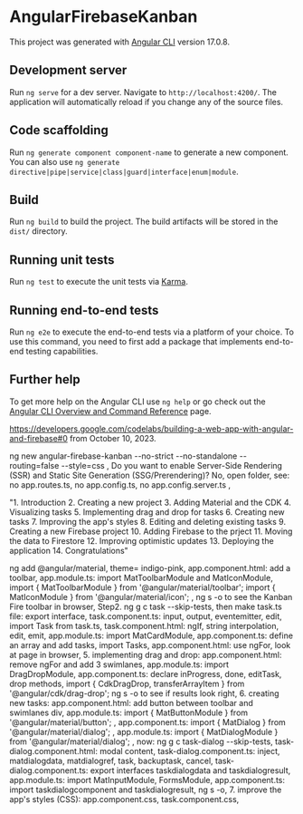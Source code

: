 # AngularFirebaseKanban

This project was generated with [Angular CLI](https://github.com/angular/angular-cli) version 17.0.8.

## Development server

Run `ng serve` for a dev server. Navigate to `http://localhost:4200/`. The application will automatically reload if you change any of the source files.

## Code scaffolding

Run `ng generate component component-name` to generate a new component. You can also use `ng generate directive|pipe|service|class|guard|interface|enum|module`.

## Build

Run `ng build` to build the project. The build artifacts will be stored in the `dist/` directory.

## Running unit tests

Run `ng test` to execute the unit tests via [Karma](https://karma-runner.github.io).

## Running end-to-end tests

Run `ng e2e` to execute the end-to-end tests via a platform of your choice. To use this command, you need to first add a package that implements end-to-end testing capabilities.

## Further help

To get more help on the Angular CLI use `ng help` or go check out the [Angular CLI Overview and Command Reference](https://angular.io/cli) page.

https://developers.google.com/codelabs/building-a-web-app-with-angular-and-firebase#0 from October 10, 2023.

 ng new angular-firebase-kanban --no-strict --no-standalone --routing=false --style=css
 , Do you want to enable Server-Side Rendering (SSR) and Static Site Generation (SSG/Prerendering)? No, open folder, see: no app.routes.ts, no app.config.ts, no app.config.server.ts ,

 "1. Introduction
 2. Creating a new project
 3. Adding Material and the CDK
 4. Visualizing tasks
 5. Implementing drag and drop for tasks
 6. Creating new tasks
 7. Improving the app's styles
 8. Editing and deleting existing tasks
 9. Creating a new Firebase project
 10. Adding Firebase to the prject
 11. Moving the data to Firestore
 12. Improving optimistic updates
 13. Deploying the application
 14. Congratulations"

 ng add @angular/material, theme= indigo-pink,
 app.component.html: add a toolbar,
app.module.ts: import MatToolbarModule and
    MatIconModule, import { MatToolbarModule } from '@angular/material/toolbar';
import { MatIconModule } from '@angular/material/icon'; , 
ng s -o to see the Kanban Fire toolbar in browser, 
Step2. ng g c task --skip-tests, then make task.ts file: export interface,
task.component.ts: input, output, eventemitter, edit, import Task from task.ts, task.component.html: ngIf, string interpolation, edit, emit,
app.module.ts: import MatCardModule, 
app.component.ts: define an array and add tasks, import Tasks, app.component.html: use ngFor, look at page in browser,
5. implementing drag and drop: 
app.component.html: remove ngFor and add 3 swimlanes, app.module.ts: import DragDropModule, app.component.ts: declare inProgress, done, editTask, drop methods,
import { CdkDragDrop, transferArrayItem } from '@angular/cdk/drag-drop';
ng s -o to see if results look right,
6. creating new tasks: app.component.html: add button between toolbar and swimlanes div, app.module.ts: import { MatButtonModule } from '@angular/material/button'; , app.component.ts: import { MatDialog } from '@angular/material/dialog'; , app.module.ts: import { MatDialogModule } from '@angular/material/dialog'; , now: ng g c task-dialog --skip-tests, task-dialog.component.html: modal content, task-dialog.component.ts: inject, matdialogdata, matdialogref, task, backuptask, cancel, task-dialog.component.ts: export interfaces taskdialogdata and taskdialogresult, 
app.module.ts: import  MatInputModule,
    FormsModule, app.component.ts: import taskdialogcomponent and taskdialogresult, ng s -o,
    7. improve the app's styles (CSS): app.component.css,
    task.component.css, 

